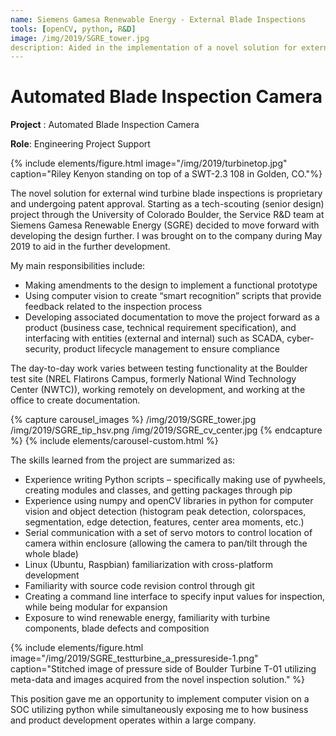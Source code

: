 ```yaml
---
name: Siemens Gamesa Renewable Energy - External Blade Inspections
tools: [openCV, python, R&D]
image: /img/2019/SGRE_tower.jpg
description: Aided in the implementation of a novel solution for external blade inspections. Developed a smart-recognition script using OpenCV to aid in automation. 
---
```

# Automated Blade Inspection Camera

**Project** : Automated Blade Inspection Camera

**Role**: Engineering Project Support 

{% include elements/figure.html image="/img/2019/turbinetop.jpg" caption="Riley Kenyon standing on top of a SWT-2.3 108 in Golden, CO."%}

The novel solution for external wind turbine blade inspections is proprietary and undergoing patent approval. Starting as a tech-scouting (senior design) project through the University of Colorado Boulder, the Service R&D team at Siemens Gamesa Renewable Energy (SGRE) decided to move forward with developing the design further. I was brought on to the company during May 2019 to aid in the further development. 

My main responsibilities include:
* Making amendments to the design to implement a functional prototype
* Using computer vision to create “smart recognition” scripts that provide feedback related to the inspection process
* Developing associated documentation to move the project forward as a product (business case, technical requirement specification), and interfacing with entities (external and internal) such as SCADA, cyber-security, product lifecycle management to ensure compliance





The day-to-day work varies between testing functionality at the Boulder test site (NREL Flatirons Campus, formerly National Wind Technology Center (NWTC)), working remotely on development, and working at the office to create documentation.

{% capture carousel_images %}
/img/2019/SGRE_tower.jpg
/img/2019/SGRE_tip_hsv.png
/img/2019/SGRE_cv_center.jpg
{% endcapture %}
{% include elements/carousel-custom.html %}

The skills learned from the project are summarized as:

* Experience writing Python scripts – specifically making use of pywheels, creating modules and classes, and getting packages through pip
* Experience using numpy and openCV libraries in python for computer vision and object detection (histogram peak detection, colorspaces, segmentation, edge detection, features, center area moments, etc.)
* Serial communication with a set of servo motors to control location of camera within enclosure (allowing the camera to pan/tilt through the whole blade)
* Linux (Ubuntu, Raspbian) familiarization with cross-platform development
* Familiarity with source code revision control through git 
* Creating a command line interface to specify input values for inspection, while being modular for expansion
* Exposure to wind renewable energy, familiarity with turbine components, blade defects and composition

{% include elements/figure.html image="/img/2019/SGRE_testturbine_a_pressureside-1.png" caption="Stitched image of pressure side of Boulder Turbine T-01 utilizing meta-data and images acquired from the novel inspection solution." %}

This position gave me an opportunity to implement computer vision on a SOC utilizing python while simultaneously exposing me to how business and product development operates within a large company.
